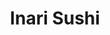 ---
layout: place
title: Inari Sushi
permalink: /illinois/elmwood-park/inari-sushi.html
stateAbbr: IL
stateName: Illinois
cityName: Elmwood Park
seo:
  type: restaurant
  links: >-
    https://www.smorefood.com/order-online/inari-sushi-elmwood-park-60707-xsyepkq5?utm_source=gmb&utm_medium=website
place_id: ChIJG6nTICbLD4gRfZgs84Rez5o
photos:
  - name: >-
      places/ChIJG6nTICbLD4gRfZgs84Rez5o/photos/AeeoHcJ6jjfBA3MZJOAipCe0n9gXz2ie7_GabJ2cDOPOhi8GMhF1ml_heX-n1rqyUQ6bEjVURPPbWhjwSyYrttjLKaSFKD29tkGh-oKJBbCPsF6N_X0ytdUKIBE7VJFAxXYFnZH3yjf-cbwpzZCxH5qi17nQrS0ckSIWO8p2u_D1MrA0j3hLE9R0x9UccmzHK4OoplPwcVfEv4kjqt87cVy2Yy27VjQiRfNBtlDpDAjfdsOGkn43FXlR33sZ0JXgxCdykxhxRxiXt3zm_4FdYVnixIRgt54bJUHx3ebU1398NbtfQim1miB7D6L_pdMvWHBCjRiS8qsnUlf6H_3mGd0GDpfmUyZ1gFdmOO2G5sRRedOw2o-27HWjNDs3lhQTzma5Su9Y8xWUrnz58YQ1DdUaGHKfBfMQErj2ljRBkFFCPAo
    widthPx: 1641
    heightPx: 1960
    authorAttributions:
      - displayName: Eddie Getdown Ortiz
        uri: https://maps.google.com/maps/contrib/107308144539935292003
        photoUri: >-
          https://lh3.googleusercontent.com/a-/ALV-UjX_gNq3B9BaYkm9ABV4ZRxp7XUdYNnPK_e9j8uRIAmF80K_L76cQg=s100-p-k-no-mo
    flagContentUri: >-
      https://www.google.com/local/imagery/report/?cb_client=maps_api_places.places_api&image_key=!1e10!2sCIHM0ogKEICAgIDE7erXTg&hl=en-US
    googleMapsUri: >-
      https://www.google.com/maps/place//data=!3m4!1e2!3m2!1sCIHM0ogKEICAgIDE7erXTg!2e10!4m2!3m1!1s0x880fcb2620d3a91b:0x9acf5e84f32c987d
  - name: >-
      places/ChIJG6nTICbLD4gRfZgs84Rez5o/photos/AeeoHcILsVnu-V5_yFx8hWwA1B6x6NThQLHoC4X6FC7G0x__81uaB5s8dr_D1AAnz3GDYMFyIJByvwEMQvBqtE0XJD1CfOL57mswRVvjL2oSlmszQEaSBBDu5byiD9tNhWve7tft2AlQLhe9cvwIHKgWi1Nzdu7XH4nMwINVbQrP2JmsWxylfL2gRE3GAQ4YjcTvDPox_wrrE2rgJgNVlO5uGLudzI-XnoocW5_RPx6OSeAZsCZ61rWhYnav2uyDxKS0sXnzHwY_s77PziMoTJoCVO4FlyoroMJ3bsuNBtcX1YQcn7kHuLDMBDh7AOmx9EWNZYN7cI7N36aSOsCTyBl3damYngn1Smk_lN1ndogNBHIUsNBehe6I-CDxtU5tBi_rn2ObV-z8SCeucNJeNXBfx-sVMP8iw-o-yQF4U5LtWxXB5g
    widthPx: 4030
    heightPx: 3022
    authorAttributions:
      - displayName: Xochitl Cervantes
        uri: https://maps.google.com/maps/contrib/104776662843296627783
        photoUri: >-
          https://lh3.googleusercontent.com/a-/ALV-UjUQGUzdr3i3Ths2iUcTtnFuZWin8ENPeNn4kmZk_NQjawx3Y5Ou=s100-p-k-no-mo
    flagContentUri: >-
      https://www.google.com/local/imagery/report/?cb_client=maps_api_places.places_api&image_key=!1e10!2sCIHM0ogKEICAgIDGwNDucg&hl=en-US
    googleMapsUri: >-
      https://www.google.com/maps/place//data=!3m4!1e2!3m2!1sCIHM0ogKEICAgIDGwNDucg!2e10!4m2!3m1!1s0x880fcb2620d3a91b:0x9acf5e84f32c987d
  - name: >-
      places/ChIJG6nTICbLD4gRfZgs84Rez5o/photos/AeeoHcLEjUnq4QxM1Wic2W_LCagOhy0F1yV-nQN-zmCQXdixmdGxny-HMjBE7CSspeJ3_Zbtw5BC7MmNq6uW0JKiJhTskrHQtePXxh9I7HxNo9MruTz4MmUDcKvgrpAeHqqTdYw85ftUx1PdnlvRok7r1AMMkQmeERPtasIZo7bAkfmNyV19km8gJ3-ns8pgfLMwchJGMjlQaGmsXSyKSn0FMfCghQhEgp3ktjndF9lEjXmC2DnmhXKs9TQY3IqQTI7z13UoosgApM_QCwxOL7QQ930IsIn1rh8OAj87DmrEUXv74gHw1o81BzTaU_UIlCB6zoAvij77KcKTw8ulRHX4rs5rMrOmSBAWUSVgko_iYOXYWoKP1JOFWbsl666Gh7WDV7Ab8b7eeZ2SfLnV5Lv-5Y_auskRWHUVJntQq7v35Wno1wFW
    widthPx: 3358
    heightPx: 1811
    authorAttributions:
      - displayName: Konrad AmunRa
        uri: https://maps.google.com/maps/contrib/112507099867234048819
        photoUri: >-
          https://lh3.googleusercontent.com/a-/ALV-UjWlpheTlzLH2iI4koViCkU3erODpY4biDu7hQclzbhxSu7IzGGz8A=s100-p-k-no-mo
    flagContentUri: >-
      https://www.google.com/local/imagery/report/?cb_client=maps_api_places.places_api&image_key=!1e10!2sCIHM0ogKEICAgIDDua-igAE&hl=en-US
    googleMapsUri: >-
      https://www.google.com/maps/place//data=!3m4!1e2!3m2!1sCIHM0ogKEICAgIDDua-igAE!2e10!4m2!3m1!1s0x880fcb2620d3a91b:0x9acf5e84f32c987d
  - name: >-
      places/ChIJG6nTICbLD4gRfZgs84Rez5o/photos/AeeoHcJO8kdjazGGtVkZnMQLqGbCY8iMJorGmVfWg6z2ZREGN302t7NXLIwYWuYLfpffkk4bCDvm4bwgVirMB6-w89QJttAkiSu6yYQ5e6l_q29FpFtlLGNTEAIj4slVsnUUJUp-SAzcnXr9nlLXriN6kQz4VaxE7xl3ZtR20aN_0uGjXBKT8XOoPcjly_wcPa4KutcRg_YhE5RRuM0LDcWgWQE9gQANF8XUB3qwY1XvAoi8eveIXEHiYPz0kQOwRVR-jp5MdABp3fPdnqJCE84bTlZd3S2zBIq-6hmnW4dGkZiMZIhn1VhB1C8Cg6KuSLXqVbwgMBmbFde2-CtTkmSW8XmAh1eYRWYk3EaCtpzcxR_ZXcIrUYNWhfysok2W53VUdtBIxfed9sdhSGZzIytn4EObJVwt5XRBjhT07qTXbAzjlQ
    widthPx: 4032
    heightPx: 3024
    authorAttributions:
      - displayName: Manski
        uri: https://maps.google.com/maps/contrib/115411168825208123608
        photoUri: >-
          https://lh3.googleusercontent.com/a-/ALV-UjXlriX5PmbWntmXTeqp831BSAIZcxzNtFL14o8jD1kAmEID4bRd=s100-p-k-no-mo
    flagContentUri: >-
      https://www.google.com/local/imagery/report/?cb_client=maps_api_places.places_api&image_key=!1e10!2sCIHM0ogKEICAgICH_9uxJQ&hl=en-US
    googleMapsUri: >-
      https://www.google.com/maps/place//data=!3m4!1e2!3m2!1sCIHM0ogKEICAgICH_9uxJQ!2e10!4m2!3m1!1s0x880fcb2620d3a91b:0x9acf5e84f32c987d
  - name: >-
      places/ChIJG6nTICbLD4gRfZgs84Rez5o/photos/AeeoHcKthOgWBHxfQU9zHygGQTGLIL4swu8clGl8OPj6dgjY43NwPh9wJLoLNtaZ8EGHpuk3zwcMZH-KwwoaGLWqpR2FyCTHmCZdYQHOQ2fRqlbTCL9Rv2VJ5AmGmYJ6cx1X62YO5jMCo5TWj1G2KxfVN9EGF-9MKQcHcEiMKKyDTObuWbus-USSXv8-YrnIh58k06avbxmhHCgIsqyc8ozvkZm7Fw6NTr2o7talRnkrhQKoJM5baE0vlWobfsmuufvZ9pxbwoeqB-fq3EuZ67pKlnLx0bAPM1KSf1QtXAsqDhOEHcAPeAc3ylIPVpavi-4QpDWxA9j-U71SLCOkWkME19k3jjJlvj7mstxYL4R2NbXF7LxlExDRQP5_DHdZxrH6uAghVYnYtg6ep3uZmhzKHG_Z1k1zIiYnjCUXxFSajtxM3A
    widthPx: 4032
    heightPx: 3024
    authorAttributions:
      - displayName: nicole ml
        uri: https://maps.google.com/maps/contrib/103643264634630989676
        photoUri: >-
          https://lh3.googleusercontent.com/a/ACg8ocJTs8YCk0Gsn8jBEKYIaOZpfjWC7WuJwqSbFLxVi_4GRm6Zgg=s100-p-k-no-mo
    flagContentUri: >-
      https://www.google.com/local/imagery/report/?cb_client=maps_api_places.places_api&image_key=!1e10!2sCIHM0ogKEICAgICjpu26Gg&hl=en-US
    googleMapsUri: >-
      https://www.google.com/maps/place//data=!3m4!1e2!3m2!1sCIHM0ogKEICAgICjpu26Gg!2e10!4m2!3m1!1s0x880fcb2620d3a91b:0x9acf5e84f32c987d
  - name: >-
      places/ChIJG6nTICbLD4gRfZgs84Rez5o/photos/AeeoHcIoRwEQN7fSlCM_gRLOuJv_FUBq6pAoXS4-fVidU_7klOUPJv-uorwgLCPWHFzJqHM6hs62sxbFfzhAy7JVE3Xy5qlHBhu-XnorGlNQAcU0-H389yWKbqREk1fALA4iexPPxuOVF9Osl0Stt5wz-2wPuNNKEPihcDDyIqOXfCHP29mfTy9IUtnixYI6Gb6bLD9XTWbV6G2gOf6b69g9PKE_lF6hIIqwG5mFfYzfMST2R5Jhn_nrrVm3_FZaLuVGVto8tKUXPHf97CGd3ZBRCpUn-sASytpUU6SbU_H-JcSbqAoh3RAAfISrFpJasDxo0J2TS7kyC5i9ITLLReT4bPa-LCNCeisuhu9ZiapCvZ8zpxjXuw_Mv_DKPyRzjgKOELmoNQHSaobl-sjLzXpIG4Z6S4lyUfkHrPAw1-YkhI4
    widthPx: 3024
    heightPx: 4032
    authorAttributions:
      - displayName: V T
        uri: https://maps.google.com/maps/contrib/108788866963864987407
        photoUri: >-
          https://lh3.googleusercontent.com/a-/ALV-UjWVFQkPvtGooBlzyHInXOQHpiA0rMw88jY8wXrTcFe3YnrbjTnjcQ=s100-p-k-no-mo
    flagContentUri: >-
      https://www.google.com/local/imagery/report/?cb_client=maps_api_places.places_api&image_key=!1e10!2sCIHM0ogKEICAgIDXjajoUA&hl=en-US
    googleMapsUri: >-
      https://www.google.com/maps/place//data=!3m4!1e2!3m2!1sCIHM0ogKEICAgIDXjajoUA!2e10!4m2!3m1!1s0x880fcb2620d3a91b:0x9acf5e84f32c987d
  - name: >-
      places/ChIJG6nTICbLD4gRfZgs84Rez5o/photos/AeeoHcLNbQJ5XzI_dzc_H3T0hJtk74opo8rmGCvTc4V-bEfTeHSbNnuonoCRb0CSwNdNij_ymE_VBjuNXSyD10bVAvzqN9lmw5yT4X-94ew4G_3vykzewNTgsGpAeFsgeo2K_lw_-YVlzLhjN7a6ncch0DW5zlU9CS0xb8uqum87ZSKzPv-Rgg5M5tnl7cmYYkwIi5nj_753W810BOZvezVdiDFBa_EaewYyJwvFLRUAGthgC0kTepIHk9oX_NfLBfVxY9__q5Rmn0mO-i0aarlY0eJ890hwBQcRPbBeF-d2EhPyi83XNaEcgjU48LnA70IjXZzjn8YPHWGAeOiLV4lfV2sHkSiiVIc3rBfUFH70bhRltQ-C3bqYS_2yd_NzODrvi77b4ih7Kl6S45pEKpoKh82VbuTB9vBCHSHXufBupliduIZp
    widthPx: 3024
    heightPx: 4032
    authorAttributions:
      - displayName: Golf T.
        uri: https://maps.google.com/maps/contrib/104576679222955360757
        photoUri: >-
          https://lh3.googleusercontent.com/a-/ALV-UjWjXlf5s4udLq1Em4uPG3aTcWniMH68X-MT7maLNdqIqjx2ZyZ2=s100-p-k-no-mo
    flagContentUri: >-
      https://www.google.com/local/imagery/report/?cb_client=maps_api_places.places_api&image_key=!1e10!2sCIHM0ogKEICAgIDRobXQ0wE&hl=en-US
    googleMapsUri: >-
      https://www.google.com/maps/place//data=!3m4!1e2!3m2!1sCIHM0ogKEICAgIDRobXQ0wE!2e10!4m2!3m1!1s0x880fcb2620d3a91b:0x9acf5e84f32c987d
  - name: >-
      places/ChIJG6nTICbLD4gRfZgs84Rez5o/photos/AeeoHcLAWaJvwNWlsBFIcVKBEnrrrmSKC3Icb4LkOQ3kBTVxkXVVtq9S1iLKSJzMIe7xbEG4dTFpj3Gw3_uHGtCnzLuw7T0lJLp5Hi_PbIQw3r0wC0UeTxPCJw68Zdeil0u30kTb5Dq2XY-L5sH8qLU3ACiddl4Po9PGW3GVVbbQNKOMk-Du-S1hDMbNG_HS7ZDpUnwp18zwsFHGYv-_PB4bJHCFjCLYIByrlT7CRR3DIShtWSHHQNjWirRyd7eWlvPCG8H4jtYErePidQt6F4GzQbvSMBL9TdsvjhpZQxkkcw46Gl-iIU2vffAH0HoYz4UL5SufZYYteRGBoZyKd2xtBDmtsTlXhAMEH5eyDjKRRC2R_cSgfD-E78KEDWu7NsPdTAzNR881Zieulo4y_D3-IpCV3E_mrRnTlfK2xZB8SN9ZbA
    widthPx: 3203
    heightPx: 1848
    authorAttributions:
      - displayName: Konrad AmunRa
        uri: https://maps.google.com/maps/contrib/112507099867234048819
        photoUri: >-
          https://lh3.googleusercontent.com/a-/ALV-UjWlpheTlzLH2iI4koViCkU3erODpY4biDu7hQclzbhxSu7IzGGz8A=s100-p-k-no-mo
    flagContentUri: >-
      https://www.google.com/local/imagery/report/?cb_client=maps_api_places.places_api&image_key=!1e10!2sCIHM0ogKEICAgIDDua-AVw&hl=en-US
    googleMapsUri: >-
      https://www.google.com/maps/place//data=!3m4!1e2!3m2!1sCIHM0ogKEICAgIDDua-AVw!2e10!4m2!3m1!1s0x880fcb2620d3a91b:0x9acf5e84f32c987d
  - name: >-
      places/ChIJG6nTICbLD4gRfZgs84Rez5o/photos/AeeoHcKKwRTqSok4rptPhp6k6WMnfVTQoJFC1UqgQP5fFnJsxCgHM301yL-cUW0HYGoVdiTiaJGiOJ0NlBllczHbeHArBGL_3-gt4xY2ieEIryhQHcshhARcP0-r6m7Nm5NlMEoheSkurlsut8sq9UjTOLEKn6C6OMBLUysoZBTM30c2Q0Rx_DS2RweshWXV-fODql4BXHKf7FsWnbDm7x2UBZXUH78mvfjROy8Oe6ykw-BFOOyOuMcjLesujPVGMwO2aMe4lBSmn1hKpV5P-E9L8X3EOKNOVA1qBK4L_hNITEgv_loCsogD6WStl6s3LJgSkow7eVJIyqG5IxLu1fIx7odA3ZJz34zTAozyCCCrTgrieK_7_M_btQDUVH-31RxYw0Y0pO7UOfQyVH-O5R52nH9hzRZHIRn8D861rDMMoT1ZGw
    widthPx: 3024
    heightPx: 4032
    authorAttributions:
      - displayName: Mimi
        uri: https://maps.google.com/maps/contrib/108994367717930161835
        photoUri: >-
          https://lh3.googleusercontent.com/a-/ALV-UjWrQiulnrAia6usJflT_UVaFid8HYO4_mnzHaL2f0ZmwB7d5kBA=s100-p-k-no-mo
    flagContentUri: >-
      https://www.google.com/local/imagery/report/?cb_client=maps_api_places.places_api&image_key=!1e10!2sCIHM0ogKEICAgIDfrv2cHg&hl=en-US
    googleMapsUri: >-
      https://www.google.com/maps/place//data=!3m4!1e2!3m2!1sCIHM0ogKEICAgIDfrv2cHg!2e10!4m2!3m1!1s0x880fcb2620d3a91b:0x9acf5e84f32c987d
  - name: >-
      places/ChIJG6nTICbLD4gRfZgs84Rez5o/photos/AeeoHcL-CaXyWIK_gzxA11iex5kVLB9gd2kJs4EnobTR5JEm9UtZo7nbWJiffQLqxcSxWOLNINKHpYf3wLRmi5TysUKfUFbQgBcqzOUA0miNimHRdzJFkWh3pAWyig0yDIZSxiRG-IcDnhY9gybIytSk17Pt2ZZfhAtNgvtAcUexJCoxBQGz8938jWX3yjUkjXSG8EurSLBqiG7VLDnHX26DDfvR-nOEu9hfkkXQQCchOhatf97LUrRhQ_70CTezZZ5zX-fvawTquYNMFrtvOsi7uBhcH_2UtgFKIVtTlB64v1gvvw5hgOqCyqh_0cCDX6YzbVJyaIIg37MtSn6staidsgCrr-Ub4tcdgOzA_l3X5BcOFTLdwGsUvmDPiOqHW4CYbnVWCVwDFPhQWY8iFCcqyAkeMfeZTVpYarY0urLWi9U
    widthPx: 2992
    heightPx: 2992
    authorAttributions:
      - displayName: SPICY
        uri: https://maps.google.com/maps/contrib/104874332399015491514
        photoUri: >-
          https://lh3.googleusercontent.com/a/ACg8ocIbmPKKLS8O0xX74cSqpRSXhiP19HaiMCGdN4xoEmdAOuPJTEiJ=s100-p-k-no-mo
    flagContentUri: >-
      https://www.google.com/local/imagery/report/?cb_client=maps_api_places.places_api&image_key=!1e10!2sCIHM0ogKEICAgICbp7WRew&hl=en-US
    googleMapsUri: >-
      https://www.google.com/maps/place//data=!3m4!1e2!3m2!1sCIHM0ogKEICAgICbp7WRew!2e10!4m2!3m1!1s0x880fcb2620d3a91b:0x9acf5e84f32c987d
address: 7428 W North Ave, Elmwood Park, IL 60707, USA
street: 7428 W North Ave
city: Elmwood Park
state: IL
zip: '60707'
country: USA
neighborhood: null
latitude: '41.908933'
longitude: '-87.812305'
accessibility_options:
  wheelchairAccessibleParking: true
  wheelchairAccessibleEntrance: true
  wheelchairAccessibleRestroom: true
  wheelchairAccessibleSeating: true
business_status: OPERATIONAL
name: Inari Sushi
google_maps_links:
  directionsUri: >-
    https://www.google.com/maps/dir//''/data=!4m7!4m6!1m1!4e2!1m2!1m1!1s0x880fcb2620d3a91b:0x9acf5e84f32c987d!3e0
  placeUri: https://maps.google.com/?cid=11155238727128488061
  writeAReviewUri: >-
    https://www.google.com/maps/place//data=!4m3!3m2!1s0x880fcb2620d3a91b:0x9acf5e84f32c987d!12e1
  reviewsUri: >-
    https://www.google.com/maps/place//data=!4m4!3m3!1s0x880fcb2620d3a91b:0x9acf5e84f32c987d!9m1!1b1
  photosUri: >-
    https://www.google.com/maps/place//data=!4m3!3m2!1s0x880fcb2620d3a91b:0x9acf5e84f32c987d!10e5
primary_type: Sushi Restaurant
opening_hours:
  regular: null
  current: null
secondary_opening_hours:
  regular:
    weekdayDescriptions: null
    type: null
  current:
    weekdayDescriptions: null
    type: null
phone: (708) 583-2300
price_level: PRICE_LEVEL_MODERATE
price_range: $20 &ndash; $30
rating: '4.5'
rating_count: 0
website: >-
  https://www.smorefood.com/order-online/inari-sushi-elmwood-park-60707-xsyepkq5?utm_source=gmb&utm_medium=website
description: >-
  Experience Inari Sushi in Elmwood Park, IL$$$Inari Sushi in Elmwood Park, IL,
  stands out as a welcoming Japanese spot for those seeking fresh sushi and
  relaxed dining. This restaurant offers a variety of familiar rolls alongside
  hot entrees, all served in a chic, modern environment that includes a cozy
  patio for outdoor enjoyment. Patrons can savor a chill atmosphere complemented
  by options like sake, cocktails, and beer, making it ideal for casual meals or
  gatherings. The spot emphasizes accessibility with features like
  wheelchair-friendly entrances and seating, ensuring a comfortable visit for
  all. For anyone exploring sushi restaurants near me, this location delivers a
  blend of quality flavors and thoughtful ambiance that keeps diners coming
  back.
generative_summary: >-
  Experience Inari Sushi in Elmwood Park, IL$$$Inari Sushi in Elmwood Park, IL,
  stands out as a welcoming Japanese spot for those seeking fresh sushi and
  relaxed dining. This restaurant offers a variety of familiar rolls alongside
  hot entrees, all served in a chic, modern environment that includes a cozy
  patio for outdoor enjoyment. Patrons can savor a chill atmosphere complemented
  by options like sake, cocktails, and beer, making it ideal for casual meals or
  gatherings. The spot emphasizes accessibility with features like
  wheelchair-friendly entrances and seating, ensuring a comfortable visit for
  all. For anyone exploring sushi restaurants near me, this location delivers a
  blend of quality flavors and thoughtful ambiance that keeps diners coming
  back.
generative_disclosure: Summarized by AI using the Grok-3-Mini model.
reviews:
  - name: >-
      places/ChIJG6nTICbLD4gRfZgs84Rez5o/reviews/ChZDSUhNMG9nS0VJQ0FnSURmcnYyY1RnEAE
    relativePublishTimeDescription: 3 months ago
    rating: 4
    text:
      text: >-
        nice atmosphere, lots of couples and families. the wait isn’t bad.
        garlic edamame was delicious, very garlicky for garlic lovers. the hot
        and sour soup was a little disappointing, extremely hot (temperature)
        and was a sort of egg drop soup with lots of bell peppers. the miso soup
        was what you would expect and very good. sushi rolls (maki) were
        delicious and we took home leftovers. the sake is 1/2 price on mondays
        for a bottle (which is like 1/3 of the volume of a normal bottle of
        wine). we enjoyed ourselves and would come back if in the area.
      languageCode: en
    originalText:
      text: >-
        nice atmosphere, lots of couples and families. the wait isn’t bad.
        garlic edamame was delicious, very garlicky for garlic lovers. the hot
        and sour soup was a little disappointing, extremely hot (temperature)
        and was a sort of egg drop soup with lots of bell peppers. the miso soup
        was what you would expect and very good. sushi rolls (maki) were
        delicious and we took home leftovers. the sake is 1/2 price on mondays
        for a bottle (which is like 1/3 of the volume of a normal bottle of
        wine). we enjoyed ourselves and would come back if in the area.
      languageCode: en
    authorAttribution:
      displayName: Mimi
      uri: https://www.google.com/maps/contrib/108994367717930161835/reviews
      photoUri: >-
        https://lh3.googleusercontent.com/a-/ALV-UjWrQiulnrAia6usJflT_UVaFid8HYO4_mnzHaL2f0ZmwB7d5kBA=s128-c0x00000000-cc-rp-mo-ba6
    publishTime: '2025-01-06T18:30:08.361905Z'
    flagContentUri: >-
      https://www.google.com/local/review/rap/report?postId=ChZDSUhNMG9nS0VJQ0FnSURmcnYyY1RnEAE&d=17924085&t=1
    googleMapsUri: >-
      https://www.google.com/maps/reviews/data=!4m6!14m5!1m4!2m3!1sChZDSUhNMG9nS0VJQ0FnSURmcnYyY1RnEAE!2m1!1s0x880fcb2620d3a91b:0x9acf5e84f32c987d
  - name: >-
      places/ChIJG6nTICbLD4gRfZgs84Rez5o/reviews/ChdDSUhNMG9nS0VJQ0FnSURYamFqbzRBRRAB
    relativePublishTimeDescription: 5 months ago
    rating: 4
    text:
      text: >-
        Great lunch special! Got the shrimp tempura with rice, salad, miso soup
        & Cali roll for $16! Food came out fast, service was nice & parking was
        free. Will definitely come back for lunch next time I’m in the area
      languageCode: en
    originalText:
      text: >-
        Great lunch special! Got the shrimp tempura with rice, salad, miso soup
        & Cali roll for $16! Food came out fast, service was nice & parking was
        free. Will definitely come back for lunch next time I’m in the area
      languageCode: en
    authorAttribution:
      displayName: V T
      uri: https://www.google.com/maps/contrib/108788866963864987407/reviews
      photoUri: >-
        https://lh3.googleusercontent.com/a-/ALV-UjWVFQkPvtGooBlzyHInXOQHpiA0rMw88jY8wXrTcFe3YnrbjTnjcQ=s128-c0x00000000-cc-rp-mo-ba5
    publishTime: '2024-10-30T01:09:48.491051Z'
    flagContentUri: >-
      https://www.google.com/local/review/rap/report?postId=ChdDSUhNMG9nS0VJQ0FnSURYamFqbzRBRRAB&d=17924085&t=1
    googleMapsUri: >-
      https://www.google.com/maps/reviews/data=!4m6!14m5!1m4!2m3!1sChdDSUhNMG9nS0VJQ0FnSURYamFqbzRBRRAB!2m1!1s0x880fcb2620d3a91b:0x9acf5e84f32c987d
  - name: >-
      places/ChIJG6nTICbLD4gRfZgs84Rez5o/reviews/ChdDSUhNMG9nS0VJQ0FnSUNIXzl1eHVRRRAB
    relativePublishTimeDescription: 7 months ago
    rating: 5
    text:
      text: >-
        Great place to try eat ramen here in north avenue. Very tasty ramen and
        its in north avenue close to my place. Would come back to try another
        dish. The ambiance is very nice and the server was very prompt.
      languageCode: en
    originalText:
      text: >-
        Great place to try eat ramen here in north avenue. Very tasty ramen and
        its in north avenue close to my place. Would come back to try another
        dish. The ambiance is very nice and the server was very prompt.
      languageCode: en
    authorAttribution:
      displayName: Manski
      uri: https://www.google.com/maps/contrib/115411168825208123608/reviews
      photoUri: >-
        https://lh3.googleusercontent.com/a-/ALV-UjXlriX5PmbWntmXTeqp831BSAIZcxzNtFL14o8jD1kAmEID4bRd=s128-c0x00000000-cc-rp-mo-ba5
    publishTime: '2024-09-10T23:20:41.870366Z'
    flagContentUri: >-
      https://www.google.com/local/review/rap/report?postId=ChdDSUhNMG9nS0VJQ0FnSUNIXzl1eHVRRRAB&d=17924085&t=1
    googleMapsUri: >-
      https://www.google.com/maps/reviews/data=!4m6!14m5!1m4!2m3!1sChdDSUhNMG9nS0VJQ0FnSUNIXzl1eHVRRRAB!2m1!1s0x880fcb2620d3a91b:0x9acf5e84f32c987d
  - name: >-
      places/ChIJG6nTICbLD4gRfZgs84Rez5o/reviews/ChZDSUhNMG9nS0VJQ0FnSUNUN2V6Mlh3EAE
    relativePublishTimeDescription: 11 months ago
    rating: 1
    text:
      text: >-
        I ordered four rolls here which honestly I would great as the one I feel
        honestly disgusting after eating them a lot of sushi places throughout
        the Chicago land and I would honestly probably rate this sushi place I
        have been too. it was white and fat, which I ordered tuna so I don’t
        understand why it was white. They probably will not be going to
        restaurant not to mention we ordered flaming dragon, which comes out on
        fire. My stroller was sitting next to the table, and the flames were
        hurling into, the stroller because we were sitting outside and it was a
        tad bit could’ve been very bad for me and my newborn definitely need to
        be more aware bringing out flaming dishes (The picture after I move my
        stroller from the table) not to mention all the pieces of sushi were
        super thick and not properly cut. Sushi is supposed to be thin and not
        super bulky and chewy.
      languageCode: en
    originalText:
      text: >-
        I ordered four rolls here which honestly I would great as the one I feel
        honestly disgusting after eating them a lot of sushi places throughout
        the Chicago land and I would honestly probably rate this sushi place I
        have been too. it was white and fat, which I ordered tuna so I don’t
        understand why it was white. They probably will not be going to
        restaurant not to mention we ordered flaming dragon, which comes out on
        fire. My stroller was sitting next to the table, and the flames were
        hurling into, the stroller because we were sitting outside and it was a
        tad bit could’ve been very bad for me and my newborn definitely need to
        be more aware bringing out flaming dishes (The picture after I move my
        stroller from the table) not to mention all the pieces of sushi were
        super thick and not properly cut. Sushi is supposed to be thin and not
        super bulky and chewy.
      languageCode: en
    authorAttribution:
      displayName: Nunu Radio
      uri: https://www.google.com/maps/contrib/106626710297807900680/reviews
      photoUri: >-
        https://lh3.googleusercontent.com/a-/ALV-UjVzfDsIXdivWKSIIRb9NDCGwoewYoptn1mpUHEfuAFR0N4rGdwZ=s128-c0x00000000-cc-rp-mo-ba3
    publishTime: '2024-05-17T22:49:52.993252Z'
    flagContentUri: >-
      https://www.google.com/local/review/rap/report?postId=ChZDSUhNMG9nS0VJQ0FnSUNUN2V6Mlh3EAE&d=17924085&t=1
    googleMapsUri: >-
      https://www.google.com/maps/reviews/data=!4m6!14m5!1m4!2m3!1sChZDSUhNMG9nS0VJQ0FnSUNUN2V6Mlh3EAE!2m1!1s0x880fcb2620d3a91b:0x9acf5e84f32c987d
  - name: >-
      places/ChIJG6nTICbLD4gRfZgs84Rez5o/reviews/ChdDSUhNMG9nS0VJQ0FnSUN2ODlEYzhBRRAB
    relativePublishTimeDescription: 4 months ago
    rating: 4
    text:
      text: >-
        Very nice restaurant! Came for lunch on a Monday, so not the most
        popular time, the place was pretty empty. However, the service was great
        and food was delicious! I ordered an udon w tempura and my mom ordered a
        tempura plate. We both enjoyed it very much, it was fried very well and
        not overly oily. Would be happy to come again!
      languageCode: en
    originalText:
      text: >-
        Very nice restaurant! Came for lunch on a Monday, so not the most
        popular time, the place was pretty empty. However, the service was great
        and food was delicious! I ordered an udon w tempura and my mom ordered a
        tempura plate. We both enjoyed it very much, it was fried very well and
        not overly oily. Would be happy to come again!
      languageCode: en
    authorAttribution:
      displayName: Rachel Ochoa
      uri: https://www.google.com/maps/contrib/109590298514971768825/reviews
      photoUri: >-
        https://lh3.googleusercontent.com/a-/ALV-UjWbXT19mvIdAlOzNa3h2qx2v7lT3wWBxB1zAkaK9wQjr3Qt0nG4=s128-c0x00000000-cc-rp-mo-ba3
    publishTime: '2024-12-14T13:26:28.083386Z'
    flagContentUri: >-
      https://www.google.com/local/review/rap/report?postId=ChdDSUhNMG9nS0VJQ0FnSUN2ODlEYzhBRRAB&d=17924085&t=1
    googleMapsUri: >-
      https://www.google.com/maps/reviews/data=!4m6!14m5!1m4!2m3!1sChdDSUhNMG9nS0VJQ0FnSUN2ODlEYzhBRRAB!2m1!1s0x880fcb2620d3a91b:0x9acf5e84f32c987d
review_summary: >-
  Visitor Feedback on Inari Sushi$$$Folks rave about the laid-back vibe and
  tasty dishes at this spot, with many highlighting the delicious sushi rolls
  and affordable lunch specials that make it a go-to for everyday meals. While
  one comment mentioned some inconsistencies with portion sizes and preparation,
  the overall buzz leans toward positive experiences, like the well-fried
  tempura and flavorful sides that hit the spot without breaking the bank.
  Reviewers often note the quick service and inviting setting, perfect for
  families or couples looking for japanese places near me that deliver solid
  value. Despite a rare hiccup, the general consensus is that it's worth trying
  for anyone hunting top rated sushi, as the friendly staff and variety keep the
  energy upbeat and satisfying. If you're in the area searching for sushi close
  to me, this place generally delivers a enjoyable meal with room for repeat
  visits.
review_disclosure: Summarized by AI using the Grok-3-Mini model.
parking_options:
  freeParkingLot: true
  freeStreetParking: true
  valetParking: false
payment_options:
  acceptsCreditCards: true
  acceptsDebitCards: true
  acceptsCashOnly: false
  acceptsNfc: true
allow_dogs: null
curbside_pickup: null
delivery: true
dine_in: true
good_for_children: true
good_for_groups: true
good_for_sports: false
live_music: false
menu_for_children: false
outdoor_seating: true
reservable: true
restroom: true
serves_beer: true
serves_breakfast: false
serves_brunch: null
serves_cocktails: true
serves_coffee: null
serves_dinner: true
serves_dessert: true
serves_lunch: true
serves_vegetarian_food: true
serves_wine: true
takeout: true
update_category: pro
places_description: >-
  Japanese restaurant & bar serving sushi & hot entrees in chic modern
  surroundings with a patio.

---